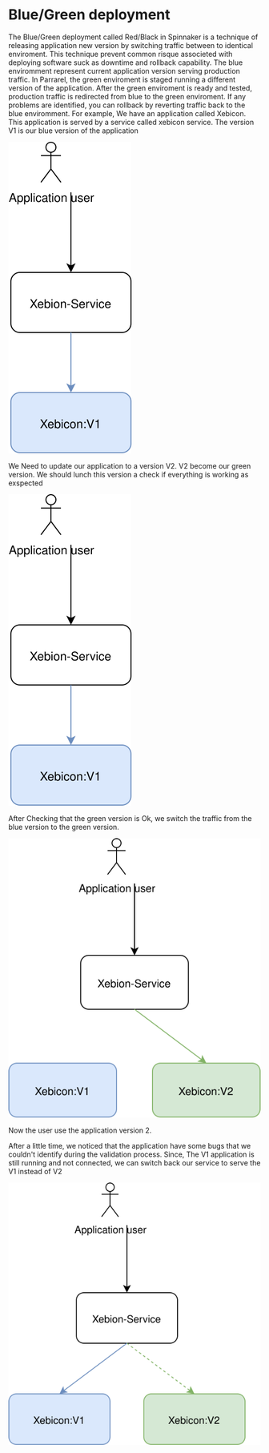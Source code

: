 # Blue/Green deployment
The Blue/Green deployment called Red/Black in Spinnaker is a technique of releasing application new version by switching traffic between to identical enviroment.
This technique prevent common risque associeted with deploying software suck as downtime and rollback capability.
The blue enviromment represent current application version serving production traffic. In Parrarel, the green enviroment is staged running a different version of the application. After the green enviroment is ready and tested, production traffic is redirected from blue to the green enviroment.
If any problems are identified, you can rollback by reverting traffic back to the blue enviromment.
For example, We have an application called Xebicon. This application is served by a service called xebicon service. The version V1 is our blue version of the application

![Blue version](images/B_G-Blue.svg)

We Need to update our application to a version V2. V2 become our green version. We should lunch this version a check if everything is working as exspected

![Lunch Green version](images/B_G-Blue.svg)

After Checking that the green version is Ok, we switch the traffic from the blue version to the green version. 

![Lunch Green version](images/B_G-Switch.svg)

Now the user use the application version 2.

After a little time, we noticed that the application have some bugs that we couldn't identify during the validation process. Since, The V1 application is still running and not connected, we can switch back our service to serve the V1 instead of V2

![Switch Back to the blue version](images/B_G-KO.svg)


